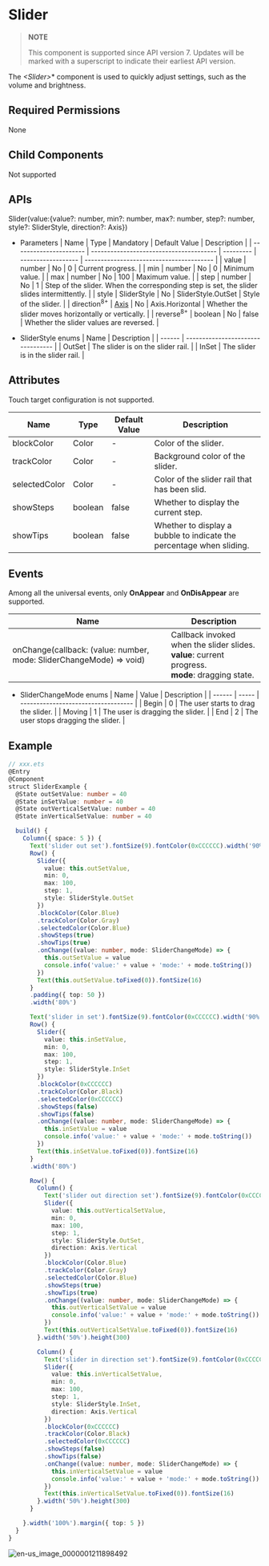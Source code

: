 # Slider


> **NOTE**
>
> This component is supported since API version 7. Updates will be marked with a superscript to indicate their earliest API version.


The *\<Slider>** component is used to quickly adjust settings, such as the volume and brightness.


## Required Permissions

None


## Child Components

Not supported


## APIs

Slider(value:{value?: number, min?: number, max?: number, step?: number, style?: SliderStyle, direction?: Axis})

- Parameters
    | Name                   | Type                                    | Mandatory | Default Value      | Description                              |
    | ---------------------- | --------------------------------------- | --------- | ------------------ | ---------------------------------------- |
    | value                  | number                                  | No        | 0                  | Current progress.                        |
    | min                    | number                                  | No        | 0                  | Minimum value.                           |
    | max                    | number                                  | No        | 100                | Maximum value.                           |
    | step                   | number                                  | No        | 1                  | Step of the slider. When the corresponding step is set, the slider slides intermittently. |
    | style                  | SliderStyle                             | No        | SliderStyle.OutSet | Style of the slider.                     |
    | direction<sup>8+</sup> | [Axis](ts-appendix-enums.md#axis-enums) | No        | Axis.Horizontal    | Whether the slider moves horizontally or vertically. |
    | reverse<sup>8+</sup>   | boolean                                 | No        | false              | Whether the slider values are reversed.  |

- SliderStyle enums
    | Name   | Description                       |
    | ------ | --------------------------------- |
    | OutSet | The slider is on the slider rail. |
    | InSet  | The slider is in the slider rail. |


## Attributes

Touch target configuration is not supported.

| Name          | Type    | Default Value | Description                              |
| ------------- | ------- | ------------- | ---------------------------------------- |
| blockColor    | Color   | -             | Color of the slider.                     |
| trackColor    | Color   | -             | Background color of the slider.          |
| selectedColor | Color   | -             | Color of the slider rail that has been slid. |
| showSteps     | boolean | false         | Whether to display the current step.     |
| showTips      | boolean | false         | Whether to display a bubble to indicate the percentage when sliding. |


## Events

Among all the universal events, only **OnAppear** and **OnDisAppear** are supported.

| Name                                     | Description                              |
| ---------------------------------------- | ---------------------------------------- |
| onChange(callback: (value: number, mode: SliderChangeMode) =&gt; void) | Callback invoked when the slider slides.<br/>**value**: current progress.<br/>**mode**: dragging state. |

- SliderChangeMode enums
    | Name   | Value | Description                         |
    | ------ | ----- | ----------------------------------- |
    | Begin  | 0     | The user starts to drag the slider. |
    | Moving | 1     | The user is dragging the slider.    |
    | End    | 2     | The user stops dragging the slider. |


## Example


```ts
// xxx.ets
@Entry
@Component
struct SliderExample {
  @State outSetValue: number = 40
  @State inSetValue: number = 40
  @State outVerticalSetValue: number = 40
  @State inVerticalSetValue: number = 40

  build() {
    Column({ space: 5 }) {
      Text('slider out set').fontSize(9).fontColor(0xCCCCCC).width('90%')
      Row() {
        Slider({
          value: this.outSetValue,
          min: 0,
          max: 100,
          step: 1,
          style: SliderStyle.OutSet
        })
        .blockColor(Color.Blue)
        .trackColor(Color.Gray)
        .selectedColor(Color.Blue)
        .showSteps(true)
        .showTips(true)
        .onChange((value: number, mode: SliderChangeMode) => {
          this.outSetValue = value
          console.info('value:' + value + 'mode:' + mode.toString())
        })
        Text(this.outSetValue.toFixed(0)).fontSize(16)
      }
      .padding({ top: 50 })
      .width('80%')

      Text('slider in set').fontSize(9).fontColor(0xCCCCCC).width('90%')
      Row() {
        Slider({
          value: this.inSetValue,
          min: 0,
          max: 100,
          step: 1,
          style: SliderStyle.InSet
        })
        .blockColor(0xCCCCCC)
        .trackColor(Color.Black)
        .selectedColor(0xCCCCCC)
        .showSteps(false)
        .showTips(false)
        .onChange((value: number, mode: SliderChangeMode) => {
          this.inSetValue = value
          console.info('value:' + value + 'mode:' + mode.toString())
        })
        Text(this.inSetValue.toFixed(0)).fontSize(16)
      }
      .width('80%')

      Row() {
        Column() {
          Text('slider out direction set').fontSize(9).fontColor(0xCCCCCC).width('50%')
          Slider({
            value: this.outVerticalSetValue,
            min: 0,
            max: 100,
            step: 1,
            style: SliderStyle.OutSet,
            direction: Axis.Vertical
          })
          .blockColor(Color.Blue)
          .trackColor(Color.Gray)
          .selectedColor(Color.Blue)
          .showSteps(true)
          .showTips(true)
          .onChange((value: number, mode: SliderChangeMode) => {
            this.outVerticalSetValue = value
            console.info('value:' + value + 'mode:' + mode.toString())
          })
          Text(this.outVerticalSetValue.toFixed(0)).fontSize(16)
        }.width('50%').height(300)

        Column() {
          Text('slider in direction set').fontSize(9).fontColor(0xCCCCCC).width('50%')
          Slider({
            value: this.inVerticalSetValue,
            min: 0,
            max: 100,
            step: 1,
            style: SliderStyle.InSet,
            direction: Axis.Vertical
          })
          .blockColor(0xCCCCCC)
          .trackColor(Color.Black)
          .selectedColor(0xCCCCCC)
          .showSteps(false)
          .showTips(false)
          .onChange((value: number, mode: SliderChangeMode) => {
            this.inVerticalSetValue = value
            console.info('value:' + value + 'mode:' + mode.toString())
          })
          Text(this.inVerticalSetValue.toFixed(0)).fontSize(16)
        }.width('50%').height(300)
      }

    }.width('100%').margin({ top: 5 })
  }
}
```

![en-us_image_0000001211898492](figures/en-us_image_0000001211898492.gif)
